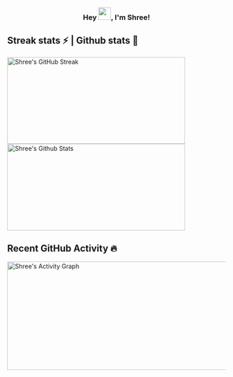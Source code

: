 <h3 align="center">
 Hey <img src="https://github.com/TheDudeThatCode/TheDudeThatCode/blob/master/Assets/Hi.gif" width="29">, I'm Shree!
</h3>

## Streak stats ⚡ | Github stats 🌟
  <a href="https://github.com/SHrEE-7/github-readme-streak-stats">
    <img title="🔥 Get streak stats for your profile at git.io/streak-stats" alt="Shree's GitHub Streak" src="https://github-readme-streak-stats.herokuapp.com/?user=SHrEE-7&theme=monokai-metallian&hide_border=true&title_color=FFDEB4"width="410" height="200"/>
    <img alt="Shree's Github Stats" src="https://denvercoder1-github-readme-stats.vercel.app/api/?username=SHrEE-7&show_icons=true&count_private=true&theme=react&hide_border=true&bg_color=1F222E&title_color=F85D7F&icon_color=F8D866" width="410" height="200"/>
  </a>


## Recent GitHub Activity 🔥
<a><img alt="Shree's Activity Graph" src="https://activity-graph.herokuapp.com/graph?username=SHrEE-7&bg_color=1F222E&color=F8D866&line=F85D7F&point=FFFFFF&hide_border=true" height=250 width=820 /></a>
